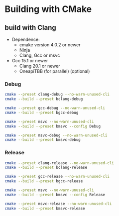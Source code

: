 # Building with CMake

## build with Clang

- Dependence:
    - cmake version 4.0.2 or newer
    - Ninja
    - Clang, Gcc or msvc
- Gcc 15.1 or newer
    - Clang 20.1 or newer
    - OneapiTBB (for parallel) (optional)

### Debug
```sh
cmake --preset clang-debug --no-warn-unused-cli
cmake --build --preset bclang-debug
```

```sh
cmake --preset gcc-debug --no-warn-unused-cli
cmake --build --preset bgcc-debug
```

```sh
cmake --preset msvc --no-warn-unused-cli
cmake --build --preset bmsvc --config Debug
```

```sh
cmake --preset msvc-debug --no-warn-unused-cli
cmake --build --preset bmsvc-debug
```


### Release
```sh
cmake --preset clang-release --no-warn-unused-cli
cmake --build --preset bclang-release
```

```sh
cmake --preset gcc-release --no-warn-unused-cli
cmake --build --preset bgcc-release
```

```sh
cmake --preset msvc --no-warn-unused-cli
cmake --build --preset bmsvc --config Release
```

```sh
cmake --preset msvc-release --no-warn-unused-cli
cmake --build --preset bmsvc-release
```
